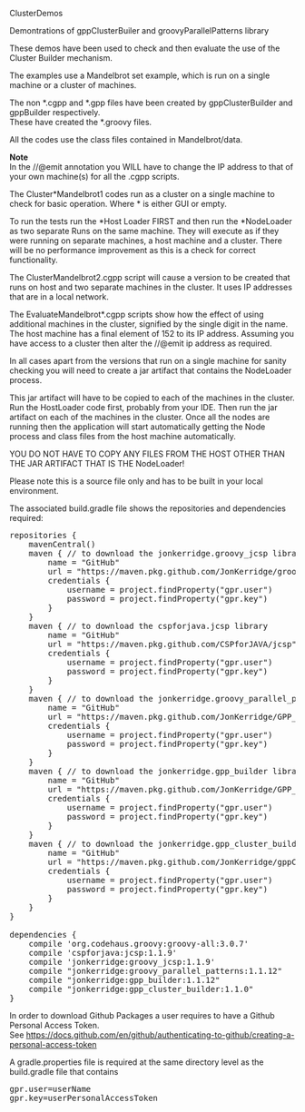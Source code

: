 ClusterDemos

Demontrations of gppClusterBuiler and groovyParallelPatterns library

These demos have been used to check and then evaluate the use  of the 
Cluster Builder mechanism.

The examples use a Mandelbrot set example, which is run on a single machine 
or a cluster of machines.  

The non *.cgpp and *.gpp files have been created by 
gppClusterBuilder and gppBuilder respectively.  
These have created the *.groovy files.

All the codes use the class files contained in Mandelbrot/data.

**Note**  
In the //@emit annotation you WILL have to change the IP address 
to that of your own machine(s) for all the .cgpp scripts.

The Cluster*Mandelbrot1 codes run as a cluster on a single 
machine to check for basic operation. Where * is either GUI or empty.

To run the tests run the *Host Loader FIRST and then run the *NodeLoader as 
two separate Runs on the same machine.  They will execute as if they were 
running on separate machines, a host machine and a cluster.  There will be 
no performance improvement as this is a check for correct functionality.

The ClusterMandelbrot2.cgpp script will cause a version to be created that runs on 
host and two separate machines in the cluster.  It uses IP addresses
that are in a local network.

The EvaluateMandelbrot*.cgpp scripts show how the effect of using additional 
machines in the cluster, signified by the single digit in the name.  The host machine
has a final element of 152 to its IP address.  Assuming you have access to a cluster then 
alter the //@emit ip address as required.

In all cases apart from the versions that run on a single machine for sanity checking you
will need to create a jar artifact that contains the NodeLoader process.

This jar artifact will have to be copied to each of the machines in the cluster.
Run the HostLoader code first, probably from your IDE.
Then run the jar artifact on each of the machines in the cluster.  Once all the nodes
are running then the application will start automatically getting the Node 
process and class files from the host machine automatically.

YOU DO NOT HAVE TO COPY ANY FILES FROM THE HOST OTHER THAN THE JAR ARTIFACT THAT IS THE NodeLoader!

Please note this is a source file only and has to be built in your local environment.  

The associated build.gradle file shows the repositories and dependencies required:
<pre>
repositories {
    mavenCentral()
    maven { // to download the jonkerridge.groovy_jcsp library
        name = "GitHub"
        url = "https://maven.pkg.github.com/JonKerridge/groovyJCSP"
        credentials {
            username = project.findProperty("gpr.user")
            password = project.findProperty("gpr.key")
        }
    }
    maven { // to download the cspforjava.jcsp library
        name = "GitHub"
        url = "https://maven.pkg.github.com/CSPforJAVA/jcsp"
        credentials {
            username = project.findProperty("gpr.user")
            password = project.findProperty("gpr.key")
        }
    }
    maven { // to download the jonkerridge.groovy_parallel_patterns library
        name = "GitHub"
        url = "https://maven.pkg.github.com/JonKerridge/GPP_Library"
        credentials {
            username = project.findProperty("gpr.user")
            password = project.findProperty("gpr.key")
        }
    }
    maven { // to download the jonkerridge.gpp_builder library
        name = "GitHub"
        url = "https://maven.pkg.github.com/JonKerridge/GPP_Builder"
        credentials {
            username = project.findProperty("gpr.user")
            password = project.findProperty("gpr.key")
        }
    }
    maven { // to download the jonkerridge.gpp_cluster_builder library
        name = "GitHub"
        url = "https://maven.pkg.github.com/JonKerridge/gppClusterBuilder"
        credentials {
            username = project.findProperty("gpr.user")
            password = project.findProperty("gpr.key")
        }
    }
}

dependencies {
    compile 'org.codehaus.groovy:groovy-all:3.0.7'
    compile 'cspforjava:jcsp:1.1.9'
    compile 'jonkerridge:groovy_jcsp:1.1.9'
    compile "jonkerridge:groovy_parallel_patterns:1.1.12"
    compile "jonkerridge:gpp_builder:1.1.12"
    compile "jonkerridge:gpp_cluster_builder:1.1.0"
}
</pre>

In order to download Github Packages a user requires to have a Github Personal Access Token.  
See https://docs.github.com/en/github/authenticating-to-github/creating-a-personal-access-token

A gradle.properties file is required at the same directory level as the build.gradle file that contains

<pre>
gpr.user=userName
gpr.key=userPersonalAccessToken
</pre>
